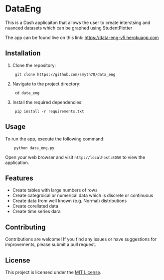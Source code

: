 # DataEng

This is a Dash applicaiton that allows the user to create interstsing and nuanced datasets which can be graphed using StudentPlotter

The app can be found live on this link: https://data-eng-v5.herokuapp.com

## Installation

1. Clone the repository:

        git clone https://github.com/smyth78/data_eng


2. Navigate to the project directory:

        cd data_eng


3. Install the required dependencies:


        pip install -r requirements.txt

## Usage

To run the  app, execute the following command:


        python data_eng.py

Open your web browser and visit `http://localhost:8050` to view the application.

## Features

- Create tables with large numbers of rows
- Create categroical or numerical data which is discrete or continuous
- Create data from well known (e.g. Normal) distributions
- Create corellated data
- Create time series dara

## Contributing

Contributions are welcome! If you find any issues or have suggestions for improvements, please submit a pull request.

## License

This project is licensed under the [MIT License](LICENSE).

  
